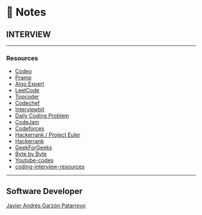 # :memo: Notes
## INTERVIEW
- - -
### Resources
* [Codeo](https://codeo.app/)
* [Pramp](https://www.pramp.com/)
* [Algo Expert](https://www.algoexpert.io/)
* [LeetCode](https://leetcode.com/problemset/)
* [Topcoder](https://www.topcoder.com/)
* [Codechef](https://www.codechef.com/)
* [Interviewbit](https://www.interviewbit.com/)
* [Daily Coding Problem](https://dailycodingproblem.com/)
* [CodeJam](https://codingcompetitions.withgoogle.com/codejam)
* [Codeforces](https://codeforces.com/)
* [Hackerrank / Project Euler](https://www.hackerrank.com/contests/projecteuler/challenges)
* [Hackerrank](https://www.hackerrank.com/)
* [GeekForGeeks](https://www.geeksforgeeks.org/)
* [Byte by Byte](https://www.youtube.com/channel/UCWSYAntBbdd2SLYUqPIxo0w)
* [Youtube-codes](https://github.com/mission-peace/interview/tree/master/src/com/interview)
* [coding-interview-resources](https://github.com/pakistani-women-in-computing/coding-interview-resources/blob/master/google-interview-preparation.md)
- - -
## Software Developer
[Javier Andrés Garzón Patarroyo](https://javierandresgp.com)
